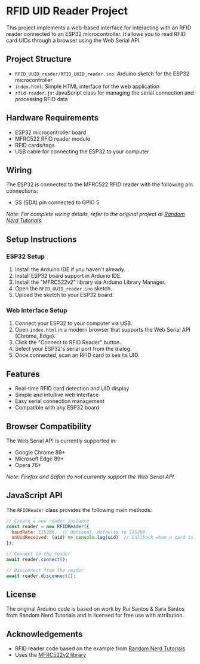 # RFID UID Reader Project

This project implements a web-based interface for interacting with an RFID reader connected to an ESP32 microcontroller. It allows you to read RFID card UIDs through a browser using the Web Serial API.

## Project Structure

- `RFID_UUID_reader/RFID_UUID_reader.ino`: Arduino sketch for the ESP32 microcontroller
- `index.html`: Simple HTML interface for the web application
- `rfid-reader.js`: JavaScript class for managing the serial connection and processing RFID data

## Hardware Requirements

- ESP32 microcontroller board
- MFRC522 RFID reader module 
- RFID cards/tags
- USB cable for connecting the ESP32 to your computer

## Wiring

The ESP32 is connected to the MFRC522 RFID reader with the following pin connections:
- SS (SDA) pin connected to GPIO 5

*Note: For complete wiring details, refer to the original project at [Random Nerd Tutorials](https://RandomNerdTutorials.com/esp32-mfrc522-rfid-reader-arduino/).*

## Setup Instructions

### ESP32 Setup

1. Install the Arduino IDE if you haven't already.
2. Install ESP32 board support in Arduino IDE.
3. Install the "MFRC522v2" library via Arduino Library Manager.
4. Open the `RFID_UUID_reader.ino` sketch.
5. Upload the sketch to your ESP32 board.

### Web Interface Setup

1. Connect your ESP32 to your computer via USB.
2. Open `index.html` in a modern browser that supports the Web Serial API (Chrome, Edge).
3. Click the "Connect to RFID Reader" button.
4. Select your ESP32's serial port from the dialog.
5. Once connected, scan an RFID card to see its UID.

## Features

- Real-time RFID card detection and UID display
- Simple and intuitive web interface
- Easy serial connection management
- Compatible with any ESP32 board

## Browser Compatibility

The Web Serial API is currently supported in:
- Google Chrome 89+
- Microsoft Edge 89+
- Opera 76+

*Note: Firefox and Safari do not currently support the Web Serial API.*

## JavaScript API

The `RFIDReader` class provides the following main methods:

```javascript
// Create a new reader instance
const reader = new RFIDReader({
  baudRate: 115200,  // Optional, defaults to 115200
  onUidReceived: (uid) => console.log(uid)  // Callback when a card is read
});

// Connect to the reader
await reader.connect();

// Disconnect from the reader
await reader.disconnect();
```

## License

The original Arduino code is based on work by Rui Santos & Sara Santos from Random Nerd Tutorials and is licensed for free use with attribution.

## Acknowledgements

- RFID reader code based on the example from [Random Nerd Tutorials](https://RandomNerdTutorials.com/esp32-mfrc522-rfid-reader-arduino/)
- Uses the [MFRC522v2 library](https://github.com/OSSLibraries/Arduino_MFRC522v2)
